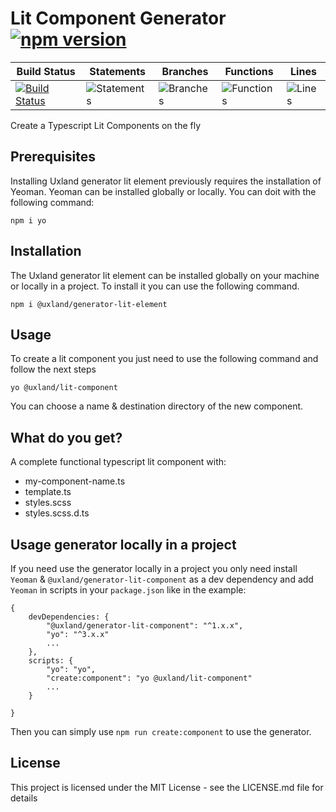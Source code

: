 # Lit Component Generator [![npm version](https://badge.fury.io/js/%40uxland%2Fgenerator-lit-component.svg)](https://badge.fury.io/js/%40uxland%2Fgenerator-lit-component)

| Build Status                                                                                                                          | Statements                                    | Branches                                  | Functions                                   | Lines                               |
| ------------------------------------------------------------------------------------------------------------------------------------- | --------------------------------------------- | ----------------------------------------- | ------------------------------------------- | ----------------------------------- |
| [![Build Status](https://api.travis-ci.org/uxland/generator-lit-element.svg)](https://api.travis-ci.org/uxland/generator-lit-element) | ![Statements](#statements# 'Make me better!') | ![Branches](#branches# 'Make me better!') | ![Functions](#functions# 'Make me better!') | ![Lines](#lines# 'Make me better!') |

Create a Typescript Lit Components on the fly

## Prerequisites

Installing Uxland generator lit element previously requires the installation of Yeoman. Yeoman can be installed globally or locally. You can doit with the following command:

`npm i yo`

## Installation

The Uxland generator lit element can be installed globally on your machine or locally in a project.
To install it you can use the following command.

`npm i @uxland/generator-lit-element`

## Usage

To create a lit component you just need to use the following command and follow the next steps

`yo @uxland/lit-component`

You can choose a name & destination directory of the new component. 

## What do you get?

A complete functional typescript lit component with:

* my-component-name.ts
* template.ts
* styles.scss
* styles.scss.d.ts

## Usage generator locally in a project

If you need use the generator locally in a project you only need install `Yeoman` & `@uxland/generator-lit-component` as a dev dependency and add `Yeoman` in scripts in your `package.json` like in the example: 

```
{
    devDependencies: {
        "@uxland/generator-lit-component": "^1.x.x",
        "yo": "^3.x.x"
        ...
    },
    scripts: {
        "yo": "yo",
        "create:component": "yo @uxland/lit-component"
        ...
    }

}
```

Then you can simply use `npm run create:component` to use the generator.

## License

This project is licensed under the MIT License - see the LICENSE.md file for details
